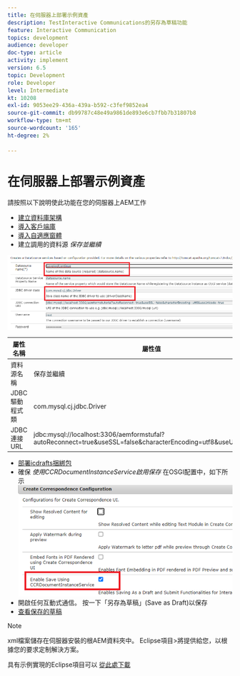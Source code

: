 ```yaml
---
title: 在伺服器上部署示例資產
description: TestInteractive Communications的另存為草稿功能
feature: Interactive Communication
topics: development
audience: developer
doc-type: article
activity: implement
version: 6.5
topic: Development
role: Developer
level: Intermediate
kt: 10208
exl-id: 9053ee29-436a-439a-b592-c3fef9852ea4
source-git-commit: db99787c48e49a9861de893e6cb7fbb7b31807b8
workflow-type: tm+mt
source-wordcount: '165'
ht-degree: 2%

---
```


# 在伺服器上部署示例資產

請按照以下說明使此功能在您的伺服器上AEM工作

* [建立資料庫架構](assets/icdrafts.sql)
* [導入客戶端庫](assets/icdrafts.zip)
* [導入自適應窗體](assets/SavedDraftsAdaptiveForm.zip)
* 建立調用的資料源 _保存並繼續_

![建立資料源](assets/data-source.png)

| 屬性名稱 | 屬性值 |
|---|---|
| 資料源名稱 | 保存並繼續 |
| JDBC驅動程式類 | com.mysql.cj.jdbc.Driver |
| JDBC連接URL | jdbc:mysql://localhost:3306/aemformstufal?autoReconnect=true&amp;useSSL=false&amp;characterEncoding=utf8&amp;useUnicode=true |

* [部署icdrafts捆綁包](assets/icdrafts.icdrafts.core-1.0-SNAPSHOT.jar)
* 確保 _使用CCRDocumentInstanceService啟用保存_ 在OSGI配置中，如下所示
   ![啟用草稿](assets/enable-drafts.png)
* 開啟任何互動式通信。 按一下「另存為草稿」(Save as Draft)以保存
* [查看保存的草稿](http://localhost:4502/content/dam/formsanddocuments/saveddrafts/jcr:content?wcmmode=disabled)

>[!NOTE]
>xml檔案儲存在伺服器安裝的根AEM資料夾中。 Eclipse項目>將提供給您，以根據您的要求定制解決方案。

具有示例實現的Eclipse項目可以 [從此處下載](assets/icdrafts-eclipse-project.zip)
